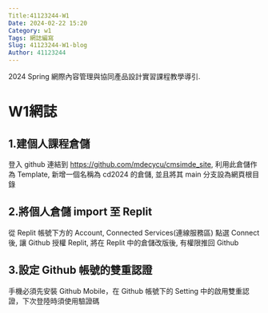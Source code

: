 ```yaml
---
Title:41123244-W1
Date: 2024-02-22 15:20
Category: w1
Tags: 網誌編寫
Slug: 41123244-W1-blog
Author: 41123244
---
```


2024 Spring 網際內容管理與協同產品設計實習課程教學導引.

<!-- PELICAN_END_SUMMARY -->
# W1網誌
## 1.建個人課程倉儲
登入 github 連結到 https://github.com/mdecycu/cmsimde_site, 利用此倉儲作為 Template, 新增一個名稱為 cd2024 的倉儲, 並且將其 main 分支設為網頁根目錄
## 2.將個人倉儲 import 至 Replit
從 Replit 帳號下方的 Account, Connected Services(連線服務區) 點選 Connect 後, 讓 Github 授權 Replit, 將在 Replit 中的倉儲改版後, 有權限推回 Github
## 3.設定 Github 帳號的雙重認證
手機必須先安裝 Github Mobile，在 Github 帳號下的 Setting 中的啟用雙重認證，下次登陸時須使用驗證碼